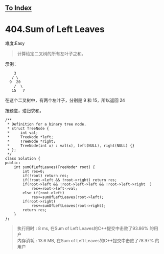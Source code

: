 [To Index](/index.md)
---
# 404.Sum of Left Leaves
难度:Easy
> 计算给定二叉树的所有左叶子之和。

示例：
```
    3
   / \
  9  20
    /  \
   15   7
```

在这个二叉树中，有两个左叶子，分别是 9 和 15，所以返回 24  


按题意，递归求和。  

```
/**
 * Definition for a binary tree node.
 * struct TreeNode {
 *     int val;
 *     TreeNode *left;
 *     TreeNode *right;
 *     TreeNode(int x) : val(x), left(NULL), right(NULL) {}
 * };
 */
class Solution {
public:
    int sumOfLeftLeaves(TreeNode* root) {
        int res=0;
        if(!root) return res;
        if(!root->left && !root->right) return res;
        if(root->left && !root->left->left && !root->left->right  ) 
            res+=root->left->val;
        else if(root->left)
            res+=sumOfLeftLeaves(root->left);
        if(root->right)
            res+=sumOfLeftLeaves(root->right);
        return res;
    }
};
```

> 执行用时 : 8 ms, 在Sum of Left Leaves的C++提交中击败了93.86% 的用户   
内存消耗 : 13.6 MB, 在Sum of Left Leaves的C++提交中击败了78.97% 的用户

